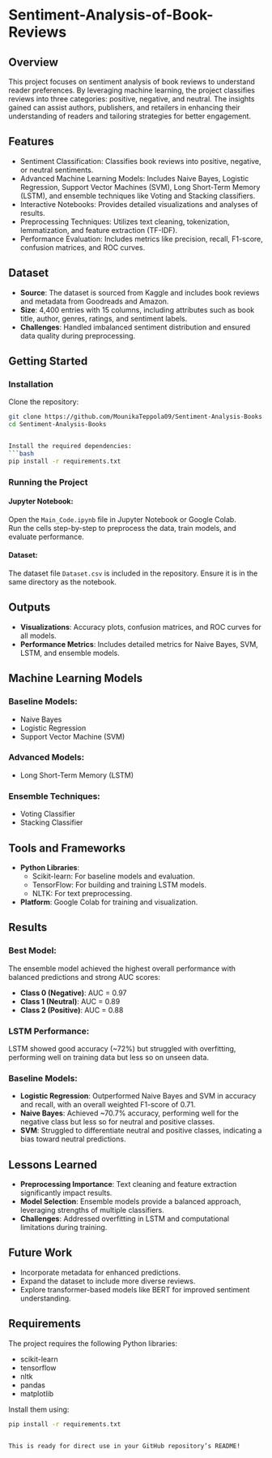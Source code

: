 # Sentiment-Analysis-of-Book-Reviews

## Overview
This project focuses on sentiment analysis of book reviews to understand reader preferences. By leveraging machine learning, the project classifies reviews into three categories: positive, negative, and neutral. The insights gained can assist authors, publishers, and retailers in enhancing their understanding of readers and tailoring strategies for better engagement.

## Features
- Sentiment Classification: Classifies book reviews into positive, negative, or neutral sentiments.
- Advanced Machine Learning Models: Includes Naive Bayes, Logistic Regression, Support Vector Machines (SVM), Long Short-Term Memory (LSTM), and ensemble techniques like Voting and Stacking classifiers.
- Interactive Notebooks: Provides detailed visualizations and analyses of results.
- Preprocessing Techniques: Utilizes text cleaning, tokenization, lemmatization, and feature extraction (TF-IDF).
- Performance Evaluation: Includes metrics like precision, recall, F1-score, confusion matrices, and ROC curves.

## Dataset
- **Source**: The dataset is sourced from Kaggle and includes book reviews and metadata from Goodreads and Amazon.
- **Size**: 4,400 entries with 15 columns, including attributes such as book title, author, genres, ratings, and sentiment labels.
- **Challenges**: Handled imbalanced sentiment distribution and ensured data quality during preprocessing.

## Getting Started

### Installation
Clone the repository:
```bash
git clone https://github.com/MounikaTeppola09/Sentiment-Analysis-Books.git
cd Sentiment-Analysis-Books


Install the required dependencies:
```bash
pip install -r requirements.txt
```

### Running the Project
#### Jupyter Notebook:
Open the `Main_Code.ipynb` file in Jupyter Notebook or Google Colab.  
Run the cells step-by-step to preprocess the data, train models, and evaluate performance.

#### Dataset:
The dataset file `Dataset.csv` is included in the repository. Ensure it is in the same directory as the notebook.

## Outputs
- **Visualizations**: Accuracy plots, confusion matrices, and ROC curves for all models.
- **Performance Metrics**: Includes detailed metrics for Naive Bayes, SVM, LSTM, and ensemble models.

## Machine Learning Models

### Baseline Models:
- Naive Bayes
- Logistic Regression
- Support Vector Machine (SVM)

### Advanced Models:
- Long Short-Term Memory (LSTM)

### Ensemble Techniques:
- Voting Classifier
- Stacking Classifier

## Tools and Frameworks
- **Python Libraries**:
  - Scikit-learn: For baseline models and evaluation.
  - TensorFlow: For building and training LSTM models.
  - NLTK: For text preprocessing.
- **Platform**: Google Colab for training and visualization.

## Results

### Best Model:
The ensemble model achieved the highest overall performance with balanced predictions and strong AUC scores:
- **Class 0 (Negative)**: AUC = 0.97
- **Class 1 (Neutral)**: AUC = 0.89
- **Class 2 (Positive)**: AUC = 0.88

### LSTM Performance:
LSTM showed good accuracy (~72%) but struggled with overfitting, performing well on training data but less so on unseen data.

### Baseline Models:
- **Logistic Regression**: Outperformed Naive Bayes and SVM in accuracy and recall, with an overall weighted F1-score of 0.71.
- **Naive Bayes**: Achieved ~70.7% accuracy, performing well for the negative class but less so for neutral and positive classes.
- **SVM**: Struggled to differentiate neutral and positive classes, indicating a bias toward neutral predictions.

## Lessons Learned
- **Preprocessing Importance**: Text cleaning and feature extraction significantly impact results.
- **Model Selection**: Ensemble models provide a balanced approach, leveraging strengths of multiple classifiers.
- **Challenges**: Addressed overfitting in LSTM and computational limitations during training.

## Future Work
- Incorporate metadata for enhanced predictions.
- Expand the dataset to include more diverse reviews.
- Explore transformer-based models like BERT for improved sentiment understanding.

## Requirements
The project requires the following Python libraries:
- scikit-learn
- tensorflow
- nltk
- pandas
- matplotlib

Install them using:
```bash
pip install -r requirements.txt
```
```

This is ready for direct use in your GitHub repository’s README!
